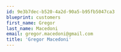 ```yaml
---
id: 9e3b7dec-b520-4a2d-90a5-b95fb5047ca3
blueprint: customers
first_name: Gregor
last_name: Macedoni
email: gregor.macedoni@gmail.com
title: 'Gregor Macedoni'
---
```

